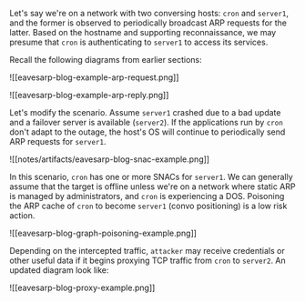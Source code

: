 Let's say we're on a network with two conversing hosts: `cron` and `server1`, and the former is observed to periodically broadcast ARP requests for the latter. Based on the hostname and supporting reconnaissance, we may presume that `cron` is authenticating to `server1` to access its services. 

 Recall the following diagrams from earlier sections:

![[eavesarp-blog-example-arp-request.png]]

![[eavesarp-blog-example-arp-reply.png]]

Let's modify the scenario. Assume `server1` crashed due to a bad update and a failover server is available (`server2`). If the applications run by `cron` don't adapt to the outage, the host's OS will continue to periodically send ARP requests for `server1`.

![[notes/artifacts/eavesarp-blog-snac-example.png]]

 In this scenario, `cron` has one or more SNACs for `server1`. We can generally assume that the target is offline unless we're on a network where static ARP is managed by administrators, and `cron` is experiencing a DOS. Poisoning the ARP cache  of `cron` to become `server1` (convo positioning) is a low risk action.

![[eavesarp-blog-graph-poisoning-example.png]]

 Depending on the intercepted traffic, `attacker` may receive credentials or other useful data if it begins proxying TCP traffic from `cron` to `server2`. An updated diagram look like:

![[eavesarp-blog-proxy-example.png]]